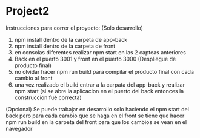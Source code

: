 # Project2

Instrucciones para correr el proyecto:
(Solo desarrollo)
1) npm install dentro de la carpeta de app-back
2) npm install dentro de la carpeta de front
3) en consolas diferentes realizar npm start en las 2 capteas anteriores
4) Back en el puerto 3001 y front en el puerto 3000
(Despliegue de producto final)
5) no olvidar hacer npm run build para compilar el producto final con cada cambio al front
6) una vez realizado el build entrar a la carpata del app-back y realizar npm start (si se abre la aplicacion en el puerto del back entonces la construccion fué correcta)

(Opcional)
Se puede trabajar en desarrollo solo haciendo el npm start del back pero para cada cambio que se haga en el front se tiene que hacer npm run build en la carpeta del front para que los cambios se vean en el navegador